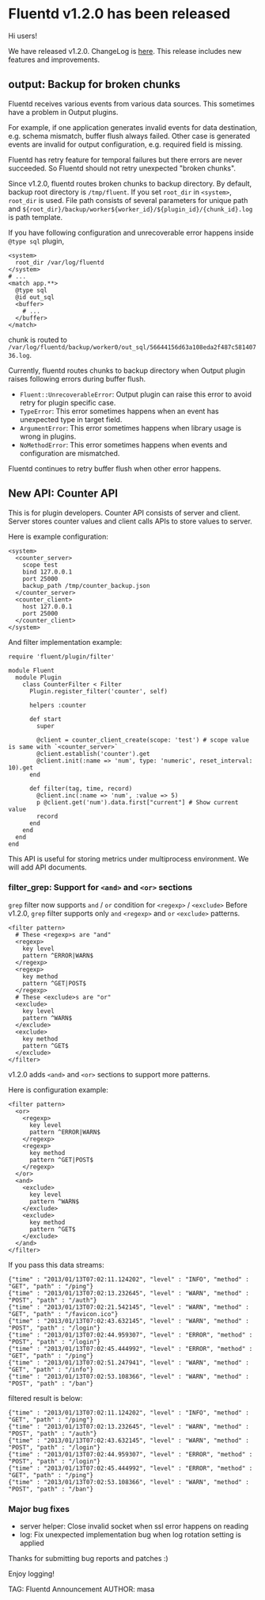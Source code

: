 # Fluentd v1.2.0 has been released

Hi users!

We have released v1.2.0. ChangeLog is [here](https://github.com/fluent/fluentd/blob/master/CHANGELOG.md).
This release includes new features and improvements.

## output: Backup for broken chunks

Fluentd receives various events from various data sources.
This sometimes have a problem in Output plugins.

For example, if one application generates invalid events for data destination, e.g. schema mismatch,
buffer flush always failed. Other case is generated events are invalid for output configuration, e.g. required field is missing.

Fluentd has retry feature for temporal failures but there errors are never succeeded.
So Fluentd should not retry unexpected "broken chunks".

Since v1.2.0, fluentd routes broken chunks to backup directory.
By default, backup root directory is `/tmp/fluent`. If you set `root_dir` in `<system>`, `root_dir` is used.
File path consists of several parameters for unique path and
`${root_dir}/backup/worker${worker_id}/${plugin_id}/{chunk_id}.log` is path template.

If you have following configuration and unrecoverable error happens inside `@type sql` plugin,

```
<system>
  root_dir /var/log/fluentd
</system>
# ...
<match app.**>
  @type sql
  @id out_sql
  <buffer>
    # ...
  </buffer>
</match>
```

chunk is routed to `/var/log/fluentd/backup/worker0/out_sql/56644156d63a108eda2f487c58140736.log`.

Currently, fluentd routes chunks to backup directory when Output plugin raises following errors during buffer flush.

- `Fluent::UnrecoverableError`: Output plugin can raise this error to avoid retry for plugin specific case.
- `TypeError`: This error sometimes happens when an event has unexpected type in target field.
- `ArgumentError`: This error sometimes happens when library usage is wrong in plugins.
- `NoMethodError`: This error sometimes happens when events and configuration are mismatched.

Fluentd continues to retry buffer flush when other error happens.

## New API: Counter API

This is for plugin developers.
Counter API consists of server and client. Server stores counter values and client calls APIs to store values to server.

Here is example configuration:

```
<system>
  <counter_server>
    scope test
    bind 127.0.0.1
    port 25000
    backup_path /tmp/counter_backup.json
  </counter_server>
  <counter_client>
    host 127.0.0.1
    port 25000    
  </counter_client>
</system>
```

And filter implementation example:

```
require 'fluent/plugin/filter'

module Fluent
  module Plugin
    class CounterFilter < Filter
      Plugin.register_filter('counter', self)

      helpers :counter

      def start
        super

        @client = counter_client_create(scope: 'test') # scope value is same with `<counter_server>`
        @client.establish('counter').get
        @client.init(:name => 'num', type: 'numeric', reset_interval: 10).get
      end

      def filter(tag, time, record)
        @client.inc(:name => 'num', :value => 5)
        p @client.get('num').data.first["current"] # Show current value
        record
      end
    end
  end
end
```

This API is useful for storing metrics under multiprocess environment.
We will add API documents.

### filter_grep: Support for `<and>` and `<or>` sections

`grep` filter now supports `and` / `or` condition for `<regexp>` / `<exclude>`
Before v1.2.0, `grep` filter supports only `and` `<regexp>` and `or` `<exclude>` patterns.

```
<filter pattern>
  # These <regexp>s are "and"
  <regexp>
    key level
    pattern ^ERROR|WARN$
  </regexp>
  <regexp>
    key method
    pattern ^GET|POST$
  </regexp>
  # These <exclude>s are "or"
  <exclude>
    key level
    pattern ^WARN$
  </exclude>
  <exclude>
    key method
    pattern ^GET$
  </exclude>
</filter>
```

v1.2.0 adds `<and>` and `<or>` sections to support more patterns.

Here is configuration example:

```
<filter pattern>
  <or>
    <regexp>
      key level
      pattern ^ERROR|WARN$
    </regexp>
    <regexp>
      key method
      pattern ^GET|POST$
    </regexp>
  </or>
  <and>
    <exclude>
      key level
      pattern ^WARN$
    </exclude>
    <exclude>
      key method
      pattern ^GET$
    </exclude>
  </and>
</filter>
```

If you pass this data streams:

```
{"time" : "2013/01/13T07:02:11.124202", "level" : "INFO", "method" : "GET", "path" : "/ping"}
{"time" : "2013/01/13T07:02:13.232645", "level" : "WARN", "method" : "POST", "path" : "/auth"}
{"time" : "2013/01/13T07:02:21.542145", "level" : "WARN", "method" : "GET", "path" : "/favicon.ico"}
{"time" : "2013/01/13T07:02:43.632145", "level" : "WARN", "method" : "POST", "path" : "/login"}
{"time" : "2013/01/13T07:02:44.959307", "level" : "ERROR", "method" : "POST", "path" : "/login"}
{"time" : "2013/01/13T07:02:45.444992", "level" : "ERROR", "method" : "GET", "path" : "/ping"}
{"time" : "2013/01/13T07:02:51.247941", "level" : "WARN", "method" : "GET", "path" : "/info"}
{"time" : "2013/01/13T07:02:53.108366", "level" : "WARN", "method" : "POST", "path" : "/ban"}
```

filtered result is below:

```
{"time" : "2013/01/13T07:02:11.124202", "level" : "INFO", "method" : "GET", "path" : "/ping"}
{"time" : "2013/01/13T07:02:13.232645", "level" : "WARN", "method" : "POST", "path" : "/auth"}
{"time" : "2013/01/13T07:02:43.632145", "level" : "WARN", "method" : "POST", "path" : "/login"}
{"time" : "2013/01/13T07:02:44.959307", "level" : "ERROR", "method" : "POST", "path" : "/login"}
{"time" : "2013/01/13T07:02:45.444992", "level" : "ERROR", "method" : "GET", "path" : "/ping"}
{"time" : "2013/01/13T07:02:53.108366", "level" : "WARN", "method" : "POST", "path" : "/ban"}
```

### Major bug fixes

* server helper: Close invalid socket when ssl error happens on reading
* log: Fix unexpected implementation bug when log rotation setting is applied

Thanks for submitting bug reports and patches :)

Enjoy logging!


TAG: Fluentd Announcement
AUTHOR: masa
